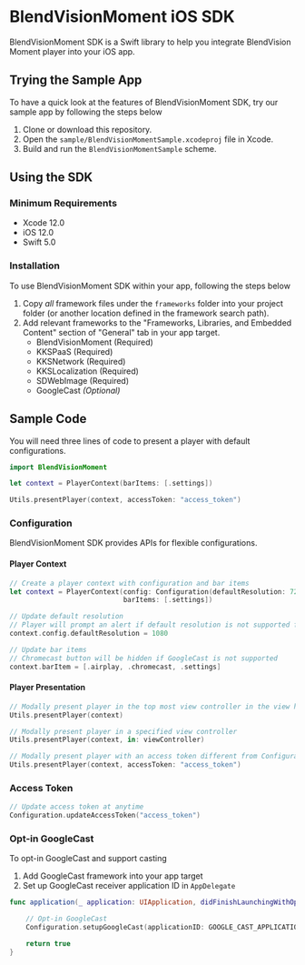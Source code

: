 # BlendVisionMoment iOS SDK

BlendVisionMoment SDK is a Swift library to help you integrate BlendVision Moment player into your iOS app.

## Trying the Sample App

To have a quick look at the features of BlendVisionMoment SDK, try our sample app by following the steps below

1. Clone or download this repository.
2. Open the `sample/BlendVisionMomentSample.xcodeproj` file in Xcode.
3. Build and run the `BlendVisionMomentSample` scheme.

## Using the SDK

### Minimum Requirements

- Xcode 12.0
- iOS 12.0
- Swift 5.0

### Installation

To use BlendVisionMoment SDK within your app, following the steps below

1. Copy _all_ framework files under the `frameworks` folder into your project folder (or another location defined in the framework search path).
2. Add relevant frameworks to the "Frameworks, Libraries, and Embedded Content" section of "General" tab in your app target.
    - BlendVisionMoment (Required)
    - KKSPaaS (Required)
    - KKSNetwork (Required)
    - KKSLocalization (Required)
    - SDWebImage (Required)
    - GoogleCast _(Optional)_

## Sample Code

You will need three lines of code to present a player with default configurations.

```swift
import BlendVisionMoment

let context = PlayerContext(barItems: [.settings])

Utils.presentPlayer(context, accessToken: "access_token")
```

### Configuration

BlendVisionMoment SDK provides APIs for flexible configurations. 

#### Player Context

```swift
// Create a player context with configuration and bar items
let context = PlayerContext(config: Configuration(defaultResolution: 720), 
                            barItems: [.settings])

// Update default resolution
// Player will prompt an alert if default resolution is not supported for the event
context.config.defaultResolution = 1080

// Update bar items
// Chromecast button will be hidden if GoogleCast is not supported
context.barItem = [.airplay, .chromecast, .settings]
```

#### Player Presentation

```swift
// Modally present player in the top most view controller in the view hierarchy
Utils.presentPlayer(context)

// Modally present player in a specified view controller
Utils.presentPlayer(context, in: viewController)

// Modally present player with an access token different from Configuration.accessToken
Utils.presentPlayer(context, accessToken: "access_token")
```

### Access Token

```swift
// Update access token at anytime
Configuration.updateAccessToken("access_token")
```

### Opt-in GoogleCast

To opt-in GoogleCast and support casting

1. Add GoogleCast framework into your app target
2. Set up GoogleCast receiver application ID in `AppDelegate`

```swift
func application(_ application: UIApplication, didFinishLaunchingWithOptions launchOptions: [UIApplication.LaunchOptionsKey: Any]?) -> Bool {

    // Opt-in GoogleCast
    Configuration.setupGoogleCast(applicationID: GOOGLE_CAST_APPLICATION_ID)

    return true
}
```
